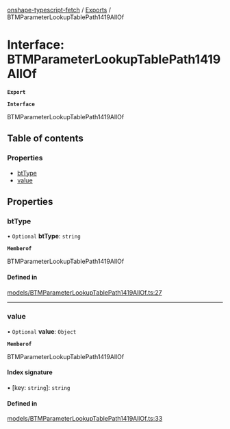 [onshape-typescript-fetch](../README.md) / [Exports](../modules.md) / BTMParameterLookupTablePath1419AllOf

# Interface: BTMParameterLookupTablePath1419AllOf

**`Export`**

**`Interface`**

BTMParameterLookupTablePath1419AllOf

## Table of contents

### Properties

- [btType](BTMParameterLookupTablePath1419AllOf.md#bttype)
- [value](BTMParameterLookupTablePath1419AllOf.md#value)

## Properties

### btType

• `Optional` **btType**: `string`

**`Memberof`**

BTMParameterLookupTablePath1419AllOf

#### Defined in

[models/BTMParameterLookupTablePath1419AllOf.ts:27](https://github.com/toebes/onshape-typescript-fetch/blob/3e11ae1/models/BTMParameterLookupTablePath1419AllOf.ts#L27)

___

### value

• `Optional` **value**: `Object`

**`Memberof`**

BTMParameterLookupTablePath1419AllOf

#### Index signature

▪ [key: `string`]: `string`

#### Defined in

[models/BTMParameterLookupTablePath1419AllOf.ts:33](https://github.com/toebes/onshape-typescript-fetch/blob/3e11ae1/models/BTMParameterLookupTablePath1419AllOf.ts#L33)
